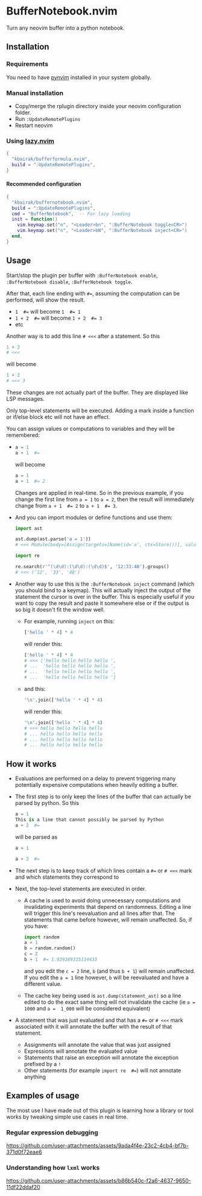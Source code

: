 # BufferNotebook.nvim

Turn any neovim buffer into a python notebook.

## Installation

### Requirements

You need to have [pynvim](https://pynvim.readthedocs.io) installed in your
system globally.

### Manual installation

- Copy/merge the rplugin directory inside your neovim configuration folder.
- Run `:UpdateRemotePlugins`
- Restart neovim

### Using [lazy.nvim](https://lazy.folke.io)

```lua
{
  "kbairak/bufferformula.nvim",
  build = ":UpdateRemotePlugins",
}
```

#### Recommended configuration

```lua
{
  "kbairak/buffernotebook.nvim",
  build = ":UpdateRemotePlugins",
  cmd = "BufferNotebook",  -- For lazy loading
  init = function()
    vim.keymap.set("n", "<Leader>bn", ":BufferNotebook toggle<CR>")
    vim.keymap.set("n", "<Leader>bN", ":BufferNotebook inject<CR>")
  end,
}
```

## Usage

Start/stop the plugin per buffer with `:BufferNotebook enable`,
`:BufferNotebook disable`, `:BufferNotebook toggle`.

After that, each line ending with `#=`, assuming the computation can be
performed, will show the result.

- `1  #=` will become `1  #= 1`
- `1 + 2  #=` will become `1 + 2  #= 3`
- etc

Another way is to add this line `# <<<` after a statement. So this

```python
1 + 2
# <<<
```

will become

```python
1 + 2
# <<< 3
```

These changes are not actually part of the buffer. They are displayed like LSP
messages.

Only top-level statements will be executed. Adding a mark inside a function or
if/else block etc will not have an effect.

You can assign values or computations to variables and they will be remembered:

- ```python
  a = 1
  a + 1  #=
  ```

  will become

  ```python
  a = 1
  a + 1  #= 2
  ```

  Changes are applied in real-time. So in the previous example, if you change
  the first line from `a = 1` to `a = 2`, then the result will immediately
  change from `a + 1  #= 2` to `a + 1  #= 3`.

- And you can import modules or define functions and use them:
  
  ```python
  import ast
  
  ast.dump(ast.parse('a = 1'))
  # <<< Module(body=[Assign(targets=[Name(id='a', ctx=Store())], value=Constant(value=1))])
  ```

  ```python
  import re

  re.search(r'^(\d\d):(\d\d):(\d\d)$', '12:33:48').groups()
  # <<< ('12', '33', '48')
  ```

- Another way to use this is the `:BufferNotebook inject` command (which you
  should bind to a keymap). This will actually inject the output of the
  statement the cursor is over in the buffer. This is especially useful if you
  want to copy the result and paste it somewhere else or if the output is so
  big it doesn't fit the window well.

  - For example, running `inject` on this:

    ```python
    ['hello ' * 4] * 4
    ```

    will render this:

    ```python
    ['hello ' * 4] * 4
    # <<< ['hello hello hello hello ',
    # ...  'hello hello hello hello ',
    # ...  'hello hello hello hello ',
    # ...  'hello hello hello hello ']
    ```

  - and this:

    ```python
    "\n".join(['hello ' * 4] * 4)
    ```

    will render this:

    ```python
    "\n".join(['hello ' * 4] * 4)
    # <<< hello hello hello hello 
    # ... hello hello hello hello 
    # ... hello hello hello hello 
    # ... hello hello hello hello 
    ```

## How it works

- Evaluations are performed on a delay to prevent triggering many potentially
  expensive computations when heavily editing a buffer.

- The first step is to only keep the lines of the buffer that can actually be
  parsed by python. So this

  ```python
  a = 1 
  This is a line that cannot possibly be parsed by Python
  a + 2  #=
  ```

  will be parsed as

  ```python
  a = 1 
  
  a + 2  #=
  ```

- The next step is to keep track of which lines contain a `#=` or `# <<<` mark
  and which statements they correspond to

- Next, the top-level statements are executed in order.

  - A cache is used to avoid doing unnecessary computations and invalidating
    experiments that depend on randomness. Editing a line will trigger this
    line's reevaluation and all lines after that. The statements that came
    before however, will remain unaffected. So, if you have:

    ```python
    import random
    a = 1
    b = random.random()
    c = 2
    b + 1  #= 1.939389315114433
    ```

    and you edit the `c = 2` line, `b` (and thus `b + 1`) will remain
    unaffected. If you edit the `a = 1` line however, `b` will be reevaluated
    and have a different value.

  - The cache key being used is `ast.dump(statement_ast)` so a line edited to do
    the exact same thing will not invalidate the cache (ie `a = 1000` and
    `a =  1_000` will be considered equivalent)

- A statement that was just evaluated and that has a `#=` or `# <<<` mark
  associated with it will annotate the buffer with the result of that statement.

  - Assignments will annotate the value that was just assigned
  - Expressions will annotate the evaluated value
  - Statements that raise an exception will annotate the exception prefixed by a
    `!`
  - Other statements (for example `import re  #=`) will not annotate anything

## Examples of usage

The most use I have made out of this plugin is learning how a library or tool
works by tweaking simple use cases in real time.

### Regular expression debugging

<https://github.com/user-attachments/assets/9ada4f4e-23c2-4cb4-bf7b-371d0f72eae6>

### Understanding how `lxml` works

<https://github.com/user-attachments/assets/b86b540c-f2a6-4637-9650-11df22ddaf20>
